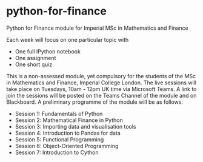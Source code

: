 # python-for-finance
Python for Finance module for Imperial MSc in Mathematics and Finance

Each week will focus on one particular topic with
 - One full IPython notebook
 - One assignment
 - One short quiz
 
 This is a non-assessed module, yet compulsory for the students of the MSc in Mathematics and Finance, Imperial College London.
 The live sessions will take place on Tuesdays, 10am - 12pm UK time via Microsoft Teams. A link to join the sessions will be posted on the Teams Channel of the module and on Blackboard.
 A preliminary programme of the module will be as follows:
 
  - Session 1: Fundamentals of Python
  - Session 2: Mathematical Finance in Python
  - Session 3: Importing data and visualisation tools
  - Session 4: Introduction to Pandas for data
  - Session 5: Functional Programming
  - Session 6: Object-Oriented Programming
  - Session 7: Introduction to Cython
